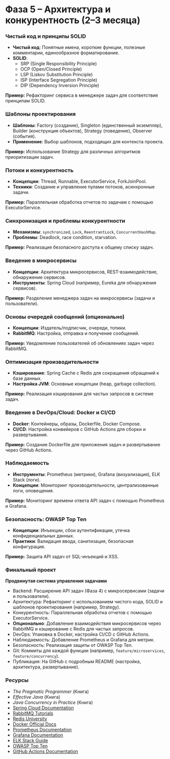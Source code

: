 # Фаза 5 – Архитектура и конкурентность (2–3 месяца)

### Чистый код и принципы SOLID
- **Чистый код**: Понятные имена, короткие функции, полезные комментарии, единообразное форматирование.  
- **SOLID**:  
  - SRP (Single Responsibility Principle)  
  - OCP (Open/Closed Principle)  
  - LSP (Liskov Substitution Principle)  
  - ISP (Interface Segregation Principle)  
  - DIP (Dependency Inversion Principle)  

**Пример:** Рефакторинг сервиса в менеджере задач для соответствия принципам SOLID.  

### Шаблоны проектирования
- **Шаблоны**: Factory (создание), Singleton (единственный экземпляр), Builder (конструкция объектов), Strategy (поведение), Observer (события).  
- **Применение**: Выбор шаблонов, подходящих для контекста проекта.  

**Пример:** Использование Strategy для различных алгоритмов приоритизации задач.  

### Потоки и конкурентность
- **Концепции**: Thread, Runnable, ExecutorService, ForkJoinPool.  
- **Техники**: Создание и управление пулами потоков, асинхронные задачи.  

**Пример:** Параллельная обработка отчетов по задачам с помощью ExecutorService.  

### Синхронизация и проблемы конкурентности
- **Механизмы**: `synchronized`, `Lock`, `ReentrantLock`, `ConcurrentHashMap`.  
- **Проблемы**: Deadlock, race condition, starvation.  

**Пример:** Реализация безопасного доступа к общему списку задач.  

### Введение в микросервисы
- **Концепции**: Архитектура микросервисов, REST-взаимодействие, обнаружение сервисов.  
- **Инструменты**: Spring Cloud (например, Eureka для обнаружения сервисов).  

**Пример:** Разделение менеджера задач на микросервисы (задачи и пользователи).  

### Основы очередей сообщений (опционально)
- **Концепции**: Издатель/подписчик, очереди, топики.  
- **RabbitMQ**: Настройка, отправка и получение сообщений.  

**Пример:** Уведомление пользователей об обновлениях задач через RabbitMQ.  

### Оптимизация производительности
- **Кэширование**: Spring Cache с Redis для сокращения обращений к базе данных.  
- **Настройка JVM**: Основные концепции (heap, garbage collection).  

**Пример:** Реализация кэширования для частых запросов в системе задач.  

### Введение в DevOps/Cloud: Docker и CI/CD
- **Docker**: Контейнеры, образы, Dockerfile, Docker Compose.  
- **CI/CD**: Настройка конвейеров с GitHub Actions для сборки и развертывания.  

**Пример:** Создание Dockerfile для приложения задач и развертывание через GitHub Actions.  

### Наблюдаемость
- **Инструменты**: Prometheus (метрики), Grafana (визуализация), ELK Stack (логи).  
- **Концепции**: Мониторинг производительности, централизованные логи, оповещения.  

**Пример:** Мониторинг времени ответа API задач с помощью Prometheus и Grafana.  

### Безопасность: OWASP Top Ten
- **Концепции**: Инъекции, сбои аутентификации, утечка конфиденциальных данных.  
- **Практики**: Валидация ввода, санитизация, безопасная конфигурация.  

**Пример:** Защита API задач от SQL-инъекций и XSS.  

### Финальный проект
**Продвинутая система управления задачами**  
- Backend: Расширение API задач (Фаза 4) с микросервисами (задачи и пользователи).  
- Архитектура: Рефакторинг с использованием чистого кода, SOLID и шаблонов проектирования (например, Strategy).  
- Конкурентность: Параллельная обработка отчетов с помощью ExecutorService.  
- **Опционально**: Добавление взаимодействия микросервисов через RabbitMQ и кэширование с Redis для частых запросов.  
- DevOps: Упаковка в Docker, настройка CI/CD с GitHub Actions.  
- Наблюдаемость: Добавление Prometheus и Grafana для метрик.  
- Безопасность: Реализация защиты от OWASP Top Ten.  
- Git: Коммиты для каждой функции (например, `feature/microservices`, `feature/concurrency`).  
- Публикация: На GitHub с подробным README (настройка, архитектура, развертывание).  

### Ресурсы
- *The Pragmatic Programmer* (Книга)  
- *Effective Java* (Книга)  
- *Java Concurrency in Practice* (Книга)  
- [Spring Cloud Documentation](https://spring.io/projects/spring-cloud)  
- [RabbitMQ Tutorials](https://www.rabbitmq.com/getstarted.html)  
- [Redis University](https://university.redis.com/)  
- [Docker Official Docs](https://docs.docker.com/)  
- [Prometheus Documentation](https://prometheus.io/docs/introduction/overview/)  
- [Grafana Documentation](https://grafana.com/docs/)  
- [ELK Stack Guide](https://www.elastic.co/what-is/elk-stack)  
- [OWASP Top Ten](https://owasp.org/www-project-top-ten/)  
- [GitHub Actions Documentation](https://docs.github.com/en/actions)